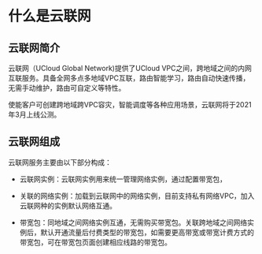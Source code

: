 # 什么是云联网

## 云联网简介

云联网（UCloud Global Network)提供了UCloud VPC之间，跨地域之间的内网互联服务。具备全网多点多地域VPC互联，路由智能学习，路由自动快速传播，无需手动维护，路由可自定义等特性。

使能客户可创建跨地域跨VPC容灾，智能调度等各种应用场景，云联网将于2021年3月上线公测。


## 云联网组成

云联网服务主要由以下部分构成：

* 云联网实例：云联网实例用来统一管理网络实例，通过配置带宽包，

* 关联的网络实例：加载到云联网中的网络实例，目前支持私有网络VPC，加入云联网种的实例默认网络互通。

* 带宽包：同地域之间网络实例互通，无需购买带宽包。关联跨地域之间网络实例后，默认开通流量后付费类型的带宽包，如需要更高带宽或带宽计费方式的带宽包，可在带宽包页面创建相应线路的带宽包。
